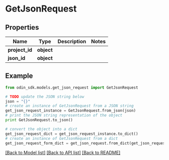 # GetJsonRequest


## Properties

Name | Type | Description | Notes
------------ | ------------- | ------------- | -------------
**project_id** | **object** |  | 
**json_id** | **object** |  | 

## Example

```python
from odin_sdk.models.get_json_request import GetJsonRequest

# TODO update the JSON string below
json = "{}"
# create an instance of GetJsonRequest from a JSON string
get_json_request_instance = GetJsonRequest.from_json(json)
# print the JSON string representation of the object
print GetJsonRequest.to_json()

# convert the object into a dict
get_json_request_dict = get_json_request_instance.to_dict()
# create an instance of GetJsonRequest from a dict
get_json_request_form_dict = get_json_request.from_dict(get_json_request_dict)
```
[[Back to Model list]](../README.md#documentation-for-models) [[Back to API list]](../README.md#documentation-for-api-endpoints) [[Back to README]](../README.md)


